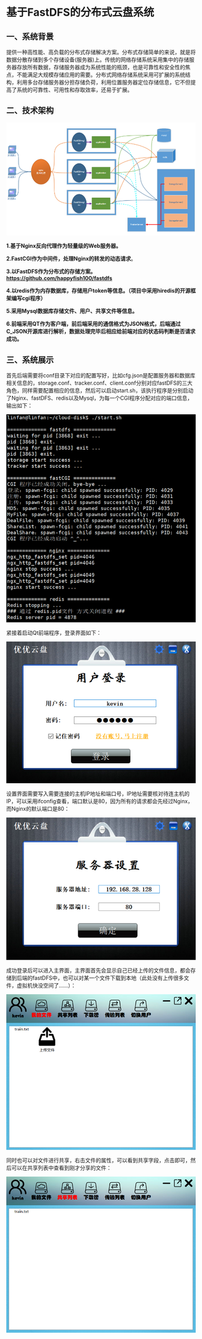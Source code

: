 # 基于FastDFS的分布式云盘系统

## 一、系统背景

提供一种高性能、高负载的分布式存储解决方案。分布式存储简单的来说，就是将数据分散存储到多个存储设备(服务器)上。传统的网络存储系统采用集中的存储服务器存放所有数据，存储服务器成为系统性能的瓶颈，也是可靠性和安全性的焦点，不能满足大规模存储应用的需要。分布式网络存储系统采用可扩展的系统结构，利用多台存储服务器分担存储负荷，利用位置服务器定位存储信息，它不但提高了系统的可靠性、可用性和存取效率，还易于扩展。

## 二、技术架构

![system](https://github.com/Linfan880/cloud_disk/blob/master/pic/system.jpg)

**1.基于Nginx反向代理作为轻量级的Web服务器。**

**2.FastCGI作为中间件，处理Nginx的转发的动态请求**。

**3.以FastDFS作为分布式的存储方案。https://github.com/happyfish100/fastdfs**

**4.以redis作为内存数据库，存储用户token等信息。（项目中采用hiredis的开源框架编写cgi程序）**

**5.采用Mysql数据库存储文件、用户、共享文件等信息。**

**6.前端采用QT作为客户端，前后端采用的通信格式为JSON格式，后端通过C_JSON开源库进行解析，数据处理完毕后相应给前端对应的状态码判断是否请求成功。**

## 三、系统展示

首先后端需要将conf目录下对应的配置写好，比如cfg.json是配置服务器和数据库相关信息的，storage.conf、tracker.conf、client.conf分别对应fastDFS的三大角色，同样需要配置相应的信息，然后可以启动start.sh，该执行程序是分别启动了Nginx、fastDFS、redis以及Mysql，为每一个CGI程序分配对应的端口信息，输出如下：

![start_sh](https://github.com/Linfan880/cloud_disk/blob/master/pic/start_sh.jpg)

紧接着启动Qt前端程序，登录界面如下：

![login](https://github.com/Linfan880/cloud_disk/blob/master/pic/login.jpg)

设置界面需要写入需要连接的主机IP地址和端口号，IP地址需要核对待连主机的IP，可以采用ifconfig查看，端口默认是80，因为所有的请求都会先经过Nginx，而Nginx的默认端口是80：

![setting](https://github.com/Linfan880/cloud_disk/blob/master/pic/setting.jpg)

成功登录后可以进入主界面，主界面首先会显示自己已经上传的文件信息，都会存储到后端的fastDFS中，也可以对某一个文件下载到本地（此处没有上传很多文件，虚拟机快没空间了……）：

![upload](https://github.com/Linfan880/cloud_disk/blob/master/pic/upload.jpg)

同时也可以对文件进行共享，右击文件的属性，可以看到共享字段，点击即可，然后可以在共享列表中查看到刚才分享的文件：

![share](https://github.com/Linfan880/cloud_disk/blob/master/pic/share.jpg)
